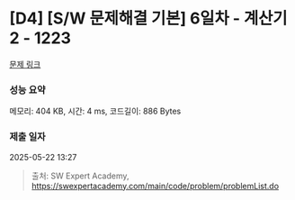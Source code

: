 # [D4] [S/W 문제해결 기본] 6일차 - 계산기2 - 1223 

[문제 링크](https://swexpertacademy.com/main/code/problem/problemDetail.do?contestProbId=AV14nnAaAFACFAYD) 

### 성능 요약

메모리: 404 KB, 시간: 4 ms, 코드길이: 886 Bytes

### 제출 일자

2025-05-22 13:27



> 출처: SW Expert Academy, https://swexpertacademy.com/main/code/problem/problemList.do